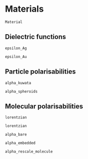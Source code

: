 # Materials


```@docs
Material
```


## Dielectric functions

```@docs
epsilon_Ag
```

```@docs
epsilon_Au
```

## Particle polarisabilities

```@docs
alpha_kuwata
```

```@docs
alpha_spheroids
```

## Molecular polarisabilities

```@docs
lorentzian
```

```@docs
lorentzian
```

```@docs
alpha_bare
```

```@docs
alpha_embedded
```

```@docs
alpha_rescale_molecule
```

